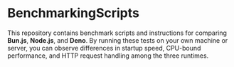 # BenchmarkingScripts
This repository contains benchmark scripts and instructions for comparing **Bun.js**, **Node.js**, and **Deno**. By running these tests on your own machine or server, you can observe differences in startup speed, CPU-bound performance, and HTTP request handling among the three runtimes.
